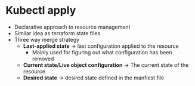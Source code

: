# Kubectl apply

- Declarative approach to resource management
- Similar idea as terraform state files
- Three way merge strategy
  - **Last-applied state** -> last configuration applied to the resource
    - Mainly used for figuring out what configuration has been removed
  - **Current state/Live object configuration** -> The current state of the resource
  - **Desired state** -> desired state defined in the manfiest file
